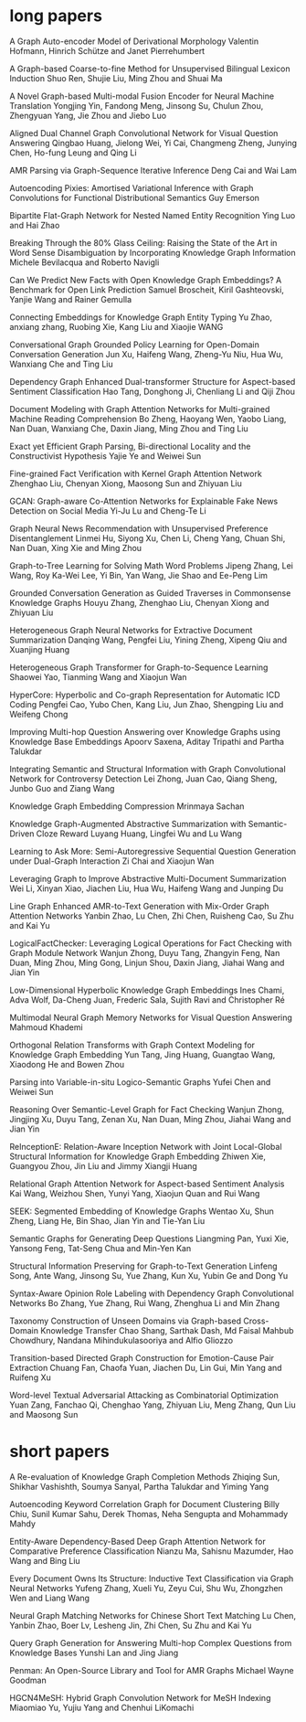 # long papers
A Graph Auto-encoder Model of Derivational Morphology
Valentin Hofmann, Hinrich Schütze and Janet Pierrehumbert

A Graph-based Coarse-to-fine Method for Unsupervised Bilingual Lexicon Induction
Shuo Ren, Shujie Liu, Ming Zhou and Shuai Ma

A Novel Graph-based Multi-modal Fusion Encoder for Neural Machine Translation
Yongjing Yin, Fandong Meng, Jinsong Su, Chulun Zhou, Zhengyuan Yang, Jie Zhou and Jiebo Luo

Aligned Dual Channel Graph Convolutional Network for Visual Question Answering
Qingbao Huang, Jielong Wei, Yi Cai, Changmeng Zheng, Junying Chen, Ho-fung Leung and Qing Li

AMR Parsing via Graph-Sequence Iterative Inference
Deng Cai and Wai Lam

Autoencoding Pixies: Amortised Variational Inference with Graph Convolutions for Functional Distributional Semantics
Guy Emerson

Bipartite Flat-Graph Network for Nested Named Entity Recognition
Ying Luo and Hai Zhao

Breaking Through the 80% Glass Ceiling: Raising the State of the Art in Word Sense Disambiguation by Incorporating Knowledge Graph Information
Michele Bevilacqua and Roberto Navigli

Can We Predict New Facts with Open Knowledge Graph Embeddings? A Benchmark for Open Link Prediction
Samuel Broscheit, Kiril Gashteovski, Yanjie Wang and Rainer Gemulla

Connecting Embeddings for Knowledge Graph Entity Typing
Yu Zhao, anxiang zhang, Ruobing Xie, Kang Liu and Xiaojie WANG

Conversational Graph Grounded Policy Learning for Open-Domain Conversation Generation
Jun Xu, Haifeng Wang, Zheng-Yu Niu, Hua Wu, Wanxiang Che and Ting Liu

Dependency Graph Enhanced Dual-transformer Structure for Aspect-based Sentiment Classification
Hao Tang, Donghong Ji, Chenliang Li and Qiji Zhou

Document Modeling with Graph Attention Networks for Multi-grained Machine Reading Comprehension
Bo Zheng, Haoyang Wen, Yaobo Liang, Nan Duan, Wanxiang Che, Daxin Jiang, Ming Zhou and Ting Liu

Exact yet Efficient Graph Parsing, Bi-directional Locality and the Constructivist Hypothesis
Yajie Ye and Weiwei Sun

Fine-grained Fact Verification with Kernel Graph Attention Network
Zhenghao Liu, Chenyan Xiong, Maosong Sun and Zhiyuan Liu

GCAN: Graph-aware Co-Attention Networks for Explainable Fake News Detection on Social Media
Yi-Ju Lu and Cheng-Te Li

Graph Neural News Recommendation with Unsupervised Preference Disentanglement
Linmei Hu, Siyong Xu, Chen Li, Cheng Yang, Chuan Shi, Nan Duan, Xing Xie and Ming Zhou

Graph-to-Tree Learning for Solving Math Word Problems
Jipeng Zhang, Lei Wang, Roy Ka-Wei Lee, Yi Bin, Yan Wang, Jie Shao and Ee-Peng Lim

Grounded Conversation Generation as Guided Traverses in Commonsense Knowledge Graphs
Houyu Zhang, Zhenghao Liu, Chenyan Xiong and Zhiyuan Liu

Heterogeneous Graph Neural Networks for Extractive Document Summarization
Danqing Wang, Pengfei Liu, Yining Zheng, Xipeng Qiu and Xuanjing Huang

Heterogeneous Graph Transformer for Graph-to-Sequence Learning
Shaowei Yao, Tianming Wang and Xiaojun Wan

HyperCore: Hyperbolic and Co-graph Representation for Automatic ICD Coding
Pengfei Cao, Yubo Chen, Kang Liu, Jun Zhao, Shengping Liu and Weifeng Chong

Improving Multi-hop Question Answering over Knowledge Graphs using Knowledge Base Embeddings
Apoorv Saxena, Aditay Tripathi and Partha Talukdar

Integrating Semantic and Structural Information with Graph Convolutional Network for Controversy Detection
Lei Zhong, Juan Cao, Qiang Sheng, Junbo Guo and Ziang Wang

Knowledge Graph Embedding Compression
Mrinmaya Sachan

Knowledge Graph-Augmented Abstractive Summarization with Semantic-Driven Cloze Reward
Luyang Huang, Lingfei Wu and Lu Wang

Learning to Ask More: Semi-Autoregressive Sequential Question Generation under Dual-Graph Interaction
Zi Chai and Xiaojun Wan

Leveraging Graph to Improve Abstractive Multi-Document Summarization
Wei Li, Xinyan Xiao, Jiachen Liu, Hua Wu, Haifeng Wang and Junping Du

Line Graph Enhanced AMR-to-Text Generation with Mix-Order Graph Attention Networks
Yanbin Zhao, Lu Chen, Zhi Chen, Ruisheng Cao, Su Zhu and Kai Yu

LogicalFactChecker: Leveraging Logical Operations for Fact Checking with Graph Module Network
Wanjun Zhong, Duyu Tang, Zhangyin Feng, Nan Duan, Ming Zhou, Ming Gong, Linjun Shou, Daxin Jiang, Jiahai Wang and Jian Yin

Low-Dimensional Hyperbolic Knowledge Graph Embeddings
Ines Chami, Adva Wolf, Da-Cheng Juan, Frederic Sala, Sujith Ravi and Christopher Ré

Multimodal Neural Graph Memory Networks for Visual Question Answering
Mahmoud Khademi

Orthogonal Relation Transforms with Graph Context Modeling for Knowledge Graph Embedding
Yun Tang, Jing Huang, Guangtao Wang, Xiaodong He and Bowen Zhou

Parsing into Variable-in-situ Logico-Semantic Graphs
Yufei Chen and Weiwei Sun

Reasoning Over Semantic-Level Graph for Fact Checking
Wanjun Zhong, Jingjing Xu, Duyu Tang, Zenan Xu, Nan Duan, Ming Zhou, Jiahai Wang and Jian Yin

ReInceptionE: Relation-Aware Inception Network with Joint Local-Global Structural Information for Knowledge Graph Embedding
Zhiwen Xie, Guangyou Zhou, Jin Liu and Jimmy Xiangji Huang

Relational Graph Attention Network for Aspect-based Sentiment Analysis
Kai Wang, Weizhou Shen, Yunyi Yang, Xiaojun Quan and Rui Wang

SEEK: Segmented Embedding of Knowledge Graphs
Wentao Xu, Shun Zheng, Liang He, Bin Shao, Jian Yin and Tie-Yan Liu

Semantic Graphs for Generating Deep Questions
Liangming Pan, Yuxi Xie, Yansong Feng, Tat-Seng Chua and Min-Yen Kan

Structural Information Preserving for Graph-to-Text Generation
Linfeng Song, Ante Wang, Jinsong Su, Yue Zhang, Kun Xu, Yubin Ge and Dong Yu

Syntax-Aware Opinion Role Labeling with Dependency Graph Convolutional Networks
Bo Zhang, Yue Zhang, Rui Wang, Zhenghua Li and Min Zhang

Taxonomy Construction of Unseen Domains via Graph-based Cross-Domain Knowledge Transfer
Chao Shang, Sarthak Dash, Md Faisal Mahbub Chowdhury, Nandana Mihindukulasooriya and Alfio Gliozzo

Transition-based Directed Graph Construction for Emotion-Cause Pair Extraction
Chuang Fan, Chaofa Yuan, Jiachen Du, Lin Gui, Min Yang and Ruifeng Xu

Word-level Textual Adversarial Attacking as Combinatorial Optimization
Yuan Zang, Fanchao Qi, Chenghao Yang, Zhiyuan Liu, Meng Zhang, Qun Liu and Maosong Sun





# short papers
A Re-evaluation of Knowledge Graph Completion Methods
Zhiqing Sun, Shikhar Vashishth, Soumya Sanyal, Partha Talukdar and Yiming Yang

Autoencoding Keyword Correlation Graph for Document Clustering
Billy Chiu, Sunil Kumar Sahu, Derek Thomas, Neha Sengupta and Mohammady Mahdy

Entity-Aware Dependency-Based Deep Graph Attention Network for Comparative Preference Classification
Nianzu Ma, Sahisnu Mazumder, Hao Wang and Bing Liu

Every Document Owns Its Structure: Inductive Text Classification via Graph Neural Networks
Yufeng Zhang, Xueli Yu, Zeyu Cui, Shu Wu, Zhongzhen Wen and Liang Wang

Neural Graph Matching Networks for Chinese Short Text Matching
Lu Chen, Yanbin Zhao, Boer Lv, Lesheng Jin, Zhi Chen, Su Zhu and Kai Yu

Query Graph Generation for Answering Multi-hop Complex Questions from Knowledge Bases
Yunshi Lan and Jing Jiang

Penman: An Open-Source Library and Tool for AMR Graphs
Michael Wayne Goodman

HGCN4MeSH: Hybrid Graph Convolution Network for MeSH Indexing
Miaomiao Yu, Yujiu Yang and Chenhui LiKomachi
